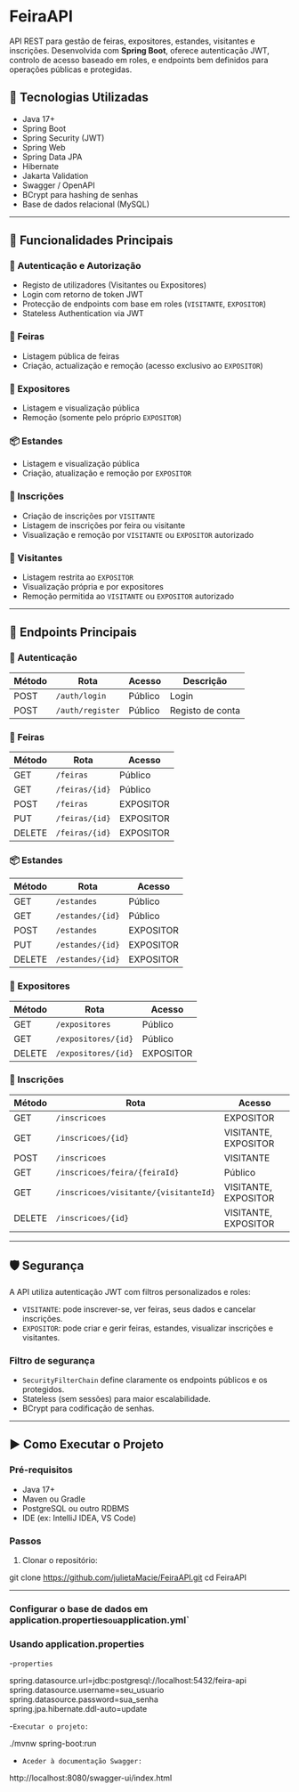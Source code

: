 # FeiraAPI

API REST para gestão de feiras, expositores, estandes, visitantes e inscrições. Desenvolvida com **Spring Boot**, oferece autenticação JWT, controlo de acesso baseado em roles, e endpoints bem definidos para operações públicas e protegidas.

## 🔧 Tecnologias Utilizadas

- Java 17+
- Spring Boot
- Spring Security (JWT)
- Spring Web
- Spring Data JPA
- Hibernate
- Jakarta Validation
- Swagger / OpenAPI
- BCrypt para hashing de senhas
- Base de dados relacional (MySQL)

---

## 📌 Funcionalidades Principais

### 🔐 Autenticação e Autorização
- Registo de utilizadores (Visitantes ou Expositores)
- Login com retorno de token JWT
- Protecção de endpoints com base em roles (`VISITANTE`, `EXPOSITOR`)
- Stateless Authentication via JWT

### 🏢 Feiras
- Listagem pública de feiras
- Criação, actualização e remoção (acesso exclusivo ao `EXPOSITOR`)

### 🧍 Expositores
- Listagem e visualização pública
- Remoção (somente pelo próprio `EXPOSITOR`)

### 📦 Estandes
- Listagem e visualização pública
- Criação, atualização e remoção por `EXPOSITOR`

### 🧾 Inscrições
- Criação de inscrições por `VISITANTE`
- Listagem de inscrições por feira ou visitante
- Visualização e remoção por `VISITANTE` ou `EXPOSITOR` autorizado

### 👥 Visitantes
- Listagem restrita ao `EXPOSITOR`
- Visualização própria e por expositores
- Remoção permitida ao `VISITANTE` ou `EXPOSITOR` autorizado

---

## 📑 Endpoints Principais

### 🔐 Autenticação
| Método | Rota             | Acesso     | Descrição          |
|--------|------------------|------------|--------------------|
| POST   | `/auth/login`    | Público    | Login              |
| POST   | `/auth/register` | Público    | Registo de conta   |

### 🏢 Feiras
| Método | Rota             | Acesso     |
|--------|------------------|------------|
| GET    | `/feiras`        | Público    |
| GET    | `/feiras/{id}`   | Público    |
| POST   | `/feiras`        | EXPOSITOR  |
| PUT    | `/feiras/{id}`   | EXPOSITOR  |
| DELETE | `/feiras/{id}`   | EXPOSITOR  |

### 📦 Estandes
| Método | Rota                | Acesso     |
|--------|---------------------|------------|
| GET    | `/estandes`         | Público    |
| GET    | `/estandes/{id}`    | Público    |
| POST   | `/estandes`         | EXPOSITOR  |
| PUT    | `/estandes/{id}`    | EXPOSITOR  |
| DELETE | `/estandes/{id}`    | EXPOSITOR  |

### 👤 Expositores
| Método | Rota                 | Acesso     |
|--------|----------------------|------------|
| GET    | `/expositores`       | Público    |
| GET    | `/expositores/{id}`  | Público    |
| DELETE | `/expositores/{id}`  | EXPOSITOR  |

### 🧾 Inscrições
| Método | Rota                                 | Acesso                        |
|--------|--------------------------------------|-------------------------------|
| GET    | `/inscricoes`                        | EXPOSITOR                     |
| GET    | `/inscricoes/{id}`                   | VISITANTE, EXPOSITOR         |
| POST   | `/inscricoes`                        | VISITANTE                    |
| GET    | `/inscricoes/feira/{feiraId}`        | Público                      |
| GET    | `/inscricoes/visitante/{visitanteId}`| VISITANTE, EXPOSITOR         |
| DELETE | `/inscricoes/{id}`                   | VISITANTE, EXPOSITOR         |

---

## 🛡️ Segurança

A API utiliza autenticação JWT com filtros personalizados e roles:

- `VISITANTE`: pode inscrever-se, ver feiras, seus dados e cancelar inscrições.
- `EXPOSITOR`: pode criar e gerir feiras, estandes, visualizar inscrições e visitantes.

### Filtro de segurança

- `SecurityFilterChain` define claramente os endpoints públicos e os protegidos.
- Stateless (sem sessões) para maior escalabilidade.
- BCrypt para codificação de senhas.

---

## ▶️ Como Executar o Projeto

### Pré-requisitos

- Java 17+
- Maven ou Gradle
- PostgreSQL ou outro RDBMS
- IDE (ex: IntelliJ IDEA, VS Code)

### Passos

1. Clonar o repositório:

git clone https://github.com/julietaMacie/FeiraAPI.git
cd FeiraAPI

---

### Configurar o base de dados em application.properties` ou `application.yml`

### Usando application.properties

-`properties`

spring.datasource.url=jdbc:postgresql://localhost:5432/feira-api  
spring.datasource.username=seu_usuario  
spring.datasource.password=sua_senha  
spring.jpa.hibernate.ddl-auto=update 

-`Executar o projeto:`

./mvnw spring-boot:run

- `Aceder à documentação Swagger:`

http://localhost:8080/swagger-ui/index.html